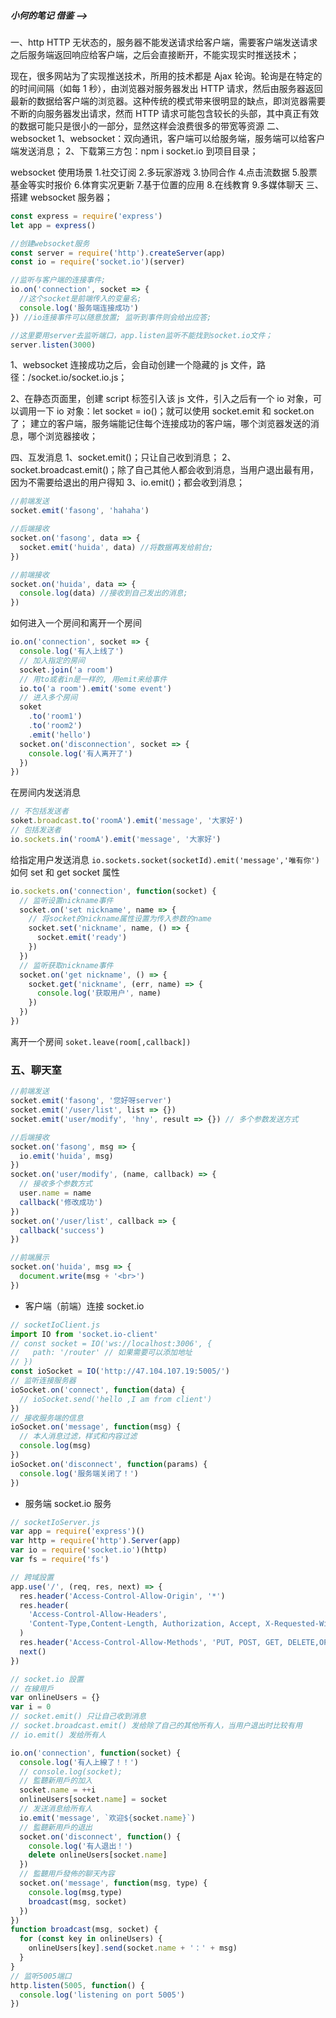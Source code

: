 #####  小何的笔记 借鉴 -->

一、http
HTTP 无状态的，服务器不能发送请求给客户端，需要客户端发送请求之后服务端返回响应给客户端，之后会直接断开，不能实现实时推送技术；

现在，很多网站为了实现推送技术，所用的技术都是 Ajax 轮询。轮询是在特定的的时间间隔（如每 1 秒），由浏览器对服务器发出 HTTP 请求，然后由服务器返回最新的数据给客户端的浏览器。这种传统的模式带来很明显的缺点，即浏览器需要不断的向服务器发出请求，然而 HTTP 请求可能包含较长的头部，其中真正有效的数据可能只是很小的一部分，显然这样会浪费很多的带宽等资源
二、websocket
1、websocket：双向通讯，客户端可以给服务端，服务端可以给客户端发送消息；
2、下载第三方包：npm i socket.io 到项目目录；

websocket 使用场景 1.社交订阅 2.多玩家游戏 3.协同合作 4.点击流数据 5.股票基金等实时报价 6.体育实况更新 7.基于位置的应用 8.在线教育 9.多媒体聊天
三、搭建 websocket 服务器；

```js
const express = require('express')
let app = express()

//创建websocket服务
const server = require('http').createServer(app)
const io = require('socket.io')(server)

//监听与客户端的连接事件;
io.on('connection', socket => {
  //这个socket是前端传入的变量名;
  console.log('服务端连接成功')
}) //io连接事件可以随意放置; 监听到事件则会给出应答;

//这里要用server去监听端口，app.listen监听不能找到socket.io文件；
server.listen(3000)
```

1、websocket 连接成功之后，会自动创建一个隐藏的 js 文件，路径：/socket.io/socket.io.js；

2、在静态页面里，创建 script 标签引入该 js 文件，引入之后有一个 io 对象，可以调用一下 io 对象：let socket = io()；就可以使用 socket.emit 和 socket.on 了；
建立的客户端，服务端能记住每个连接成功的客户端，哪个浏览器发送的消息，哪个浏览器接收；

四、互发消息
1、socket.emit()；只让自己收到消息；
2、socket.broadcast.emit()；除了自己其他人都会收到消息，当用户退出最有用，因为不需要给退出的用户得知
3、io.emit()；都会收到消息；

```js
//前端发送
socket.emit('fasong', 'hahaha')

//后端接收
socket.on('fasong', data => {
  socket.emit('huida', data) //将数据再发给前台;
})

//前端接收
socket.on('huida', data => {
  console.log(data) //接收到自己发出的消息;
})
```

如何进入一个房间和离开一个房间

```js
io.on('connection', socket => {
  console.log('有人上线了')
  // 加入指定的房间
  socket.join('a room')
  // 用to或者in是一样的, 用emit来给事件
  io.to('a room').emit('some event')
  // 进入多个房间
  soket
    .to('room1')
    .to('room2')
    .emit('hello')
  socket.on('disconnection', socket => {
    console.log('有人离开了')
  })
})
```

在房间内发送消息

```js
// 不包括发送者
soket.broadcast.to('roomA').emit('message', '大家好')
// 包括发送者
io.sockets.in('roomA').emit('message', '大家好')
```

给指定用户发送消息
`io.sockets.socket(socketId).emit('message','唯有你')`
如何 set 和 get socket 属性

```js
io.sockets.on('connection', function(socket) {
  // 监听设置nickname事件
  socket.on('set nickname', name => {
    // 将socket的nickname属性设置为传入参数的name
    socket.set('nickname', name, () => {
      socket.emit('ready')
    })
  })
  // 监听获取nickname事件
  socket.on('get nickname', () => {
    socket.get('nickname', (err, name) => {
      console.log('获取用户', name)
    })
  })
})
```

离开一个房间
`soket.leave(room[,callback])`

###  五、聊天室

```js
//前端发送
socket.emit('fasong', '您好呀server')
socket.emit('/user/list', list => {})
socket.emit('user/modify', 'hny', result => {}) // 多个参数发送方式

//后端接收
socket.on('fasong', msg => {
  io.emit('huida', msg)
})
socket.on('user/modify', (name, callback) => {
  // 接收多个参数方式
  user.name = name
  callback('修改成功')
})
socket.on('/user/list', callback => {
  callback('success')
})

//前端展示
socket.on('huida', msg => {
  document.write(msg + '<br>')
})
```

- 客户端（前端）连接 socket.io

```js
// socketIoClient.js
import IO from 'socket.io-client'
// const socket = IO('ws://localhost:3006', {
//   path: '/router' // 如果需要可以添加地址
// })
const ioSocket = IO('http://47.104.107.19:5005/')
// 监听连接服务器
ioSocket.on('connect', function(data) {
  // ioSocket.send('hello ,I am from client')
})
// 接收服务端的信息
ioSocket.on('message', function(msg) {
  // 本人消息过滤，样式和内容过滤
  console.log(msg)
})
ioSocket.on('disconnect', function(params) {
  console.log('服务端关闭了！')
})
```

- 服务端 socket.io 服务

```js
// socketIoServer.js
var app = require('express')()
var http = require('http').Server(app)
var io = require('socket.io')(http)
var fs = require('fs')

// 跨域設置
app.use('/', (req, res, next) => {
  res.header('Access-Control-Allow-Origin', '*')
  res.header(
    'Access-Control-Allow-Headers',
    'Content-Type,Content-Length, Authorization, Accept, X-Requested-With , yourHeaderFeild'
  )
  res.header('Access-Control-Allow-Methods', 'PUT, POST, GET, DELETE,OPTIONS')
  next()
})

// socket.io 設置
// 在線用戶
var onlineUsers = {}
var i = 0
// socket.emit() 只让自己收到消息
// socket.broadcast.emit() 发给除了自己的其他所有人，当用户退出时比较有用
// io.emit() 发给所有人

io.on('connection', function(socket) {
  console.log('有人上線了！！')
  // console.log(socket);
  // 監聽新用戶的加入
  socket.name = ++i
  onlineUsers[socket.name] = socket
  // 发送消息给所有人
  io.emit('message', `欢迎${socket.name}`)
  // 監聽新用戶的退出
  socket.on('disconnect', function() {
    console.log('有人退出！')
    delete onlineUsers[socket.name]
  })
  // 監聽用戶發佈的聊天內容
  socket.on('message', function(msg, type) {
    console.log(msg,type)
    broadcast(msg, socket)
  })
})
function broadcast(msg, socket) {
  for (const key in onlineUsers) {
    onlineUsers[key].send(socket.name + '：' + msg)
  }
}
// 监听5005端口
http.listen(5005, function() {
  console.log('listening on port 5005')
})
```
